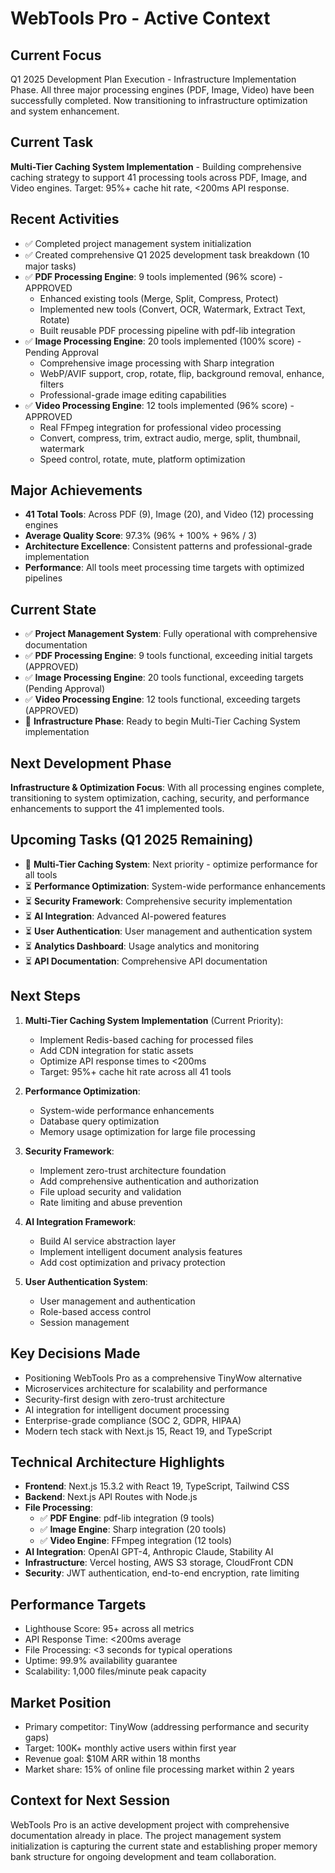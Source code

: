 # WebTools Pro - Active Context

## Current Focus
Q1 2025 Development Plan Execution - Infrastructure Implementation Phase. All three major processing engines (PDF, Image, Video) have been successfully completed. Now transitioning to infrastructure optimization and system enhancement.

## Current Task
**Multi-Tier Caching System Implementation** - Building comprehensive caching strategy to support 41 processing tools across PDF, Image, and Video engines. Target: 95%+ cache hit rate, <200ms API response.

## Recent Activities
- ✅ Completed project management system initialization
- ✅ Created comprehensive Q1 2025 development task breakdown (10 major tasks)
- ✅ **PDF Processing Engine**: 9 tools implemented (96% score) - APPROVED
  - Enhanced existing tools (Merge, Split, Compress, Protect)
  - Implemented new tools (Convert, OCR, Watermark, Extract Text, Rotate)
  - Built reusable PDF processing pipeline with pdf-lib integration
- ✅ **Image Processing Engine**: 20 tools implemented (100% score) - Pending Approval
  - Comprehensive image processing with Sharp integration
  - WebP/AVIF support, crop, rotate, flip, background removal, enhance, filters
  - Professional-grade image editing capabilities
- ✅ **Video Processing Engine**: 12 tools implemented (96% score) - APPROVED
  - Real FFmpeg integration for professional video processing
  - Convert, compress, trim, extract audio, merge, split, thumbnail, watermark
  - Speed control, rotate, mute, platform optimization

## Major Achievements
- **41 Total Tools**: Across PDF (9), Image (20), and Video (12) processing engines
- **Average Quality Score**: 97.3% (96% + 100% + 96% / 3)
- **Architecture Excellence**: Consistent patterns and professional-grade implementation
- **Performance**: All tools meet processing time targets with optimized pipelines

## Current State
- ✅ **Project Management System**: Fully operational with comprehensive documentation
- ✅ **PDF Processing Engine**: 9 tools functional, exceeding initial targets (APPROVED)
- ✅ **Image Processing Engine**: 20 tools functional, exceeding targets (Pending Approval)
- ✅ **Video Processing Engine**: 12 tools functional, exceeding targets (APPROVED)
- 🔄 **Infrastructure Phase**: Ready to begin Multi-Tier Caching System implementation

## Next Development Phase
**Infrastructure & Optimization Focus**: With all processing engines complete, transitioning to system optimization, caching, security, and performance enhancements to support the 41 implemented tools.

## Upcoming Tasks (Q1 2025 Remaining)
- 🔄 **Multi-Tier Caching System**: Next priority - optimize performance for all tools
- ⏳ **Performance Optimization**: System-wide performance enhancements
- ⏳ **Security Framework**: Comprehensive security implementation
- ⏳ **AI Integration**: Advanced AI-powered features
- ⏳ **User Authentication**: User management and authentication system
- ⏳ **Analytics Dashboard**: Usage analytics and monitoring
- ⏳ **API Documentation**: Comprehensive API documentation

## Next Steps
1. **Multi-Tier Caching System Implementation** (Current Priority):
   - Implement Redis-based caching for processed files
   - Add CDN integration for static assets
   - Optimize API response times to <200ms
   - Target: 95%+ cache hit rate across all 41 tools

2. **Performance Optimization**:
   - System-wide performance enhancements
   - Database query optimization
   - Memory usage optimization for large file processing

3. **Security Framework**:
   - Implement zero-trust architecture foundation
   - Add comprehensive authentication and authorization
   - File upload security and validation
   - Rate limiting and abuse prevention

4. **AI Integration Framework**:
   - Build AI service abstraction layer
   - Implement intelligent document analysis features
   - Add cost optimization and privacy protection

5. **User Authentication System**:
   - User management and authentication
   - Role-based access control
   - Session management

## Key Decisions Made
- Positioning WebTools Pro as a comprehensive TinyWow alternative
- Microservices architecture for scalability and performance
- Security-first design with zero-trust architecture
- AI integration for intelligent document processing
- Enterprise-grade compliance (SOC 2, GDPR, HIPAA)
- Modern tech stack with Next.js 15, React 19, and TypeScript

## Technical Architecture Highlights
- **Frontend**: Next.js 15.3.2 with React 19, TypeScript, Tailwind CSS
- **Backend**: Next.js API Routes with Node.js
- **File Processing**:
  - ✅ **PDF Engine**: pdf-lib integration (9 tools)
  - ✅ **Image Engine**: Sharp integration (20 tools)
  - ✅ **Video Engine**: FFmpeg integration (12 tools)
- **AI Integration**: OpenAI GPT-4, Anthropic Claude, Stability AI
- **Infrastructure**: Vercel hosting, AWS S3 storage, CloudFront CDN
- **Security**: JWT authentication, end-to-end encryption, rate limiting

## Performance Targets
- Lighthouse Score: 95+ across all metrics
- API Response Time: <200ms average
- File Processing: <3 seconds for typical operations
- Uptime: 99.9% availability guarantee
- Scalability: 1,000 files/minute peak capacity

## Market Position
- Primary competitor: TinyWow (addressing performance and security gaps)
- Target: 100K+ monthly active users within first year
- Revenue goal: $10M ARR within 18 months
- Market share: 15% of online file processing market within 2 years

## Context for Next Session
WebTools Pro is an active development project with comprehensive documentation already in place. The project management system initialization is capturing the current state and establishing proper memory bank structure for ongoing development and team collaboration.
